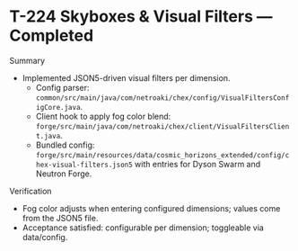 # T-224 Skyboxes & Visual Filters — Completed

Summary

- Implemented JSON5-driven visual filters per dimension.
  - Config parser: `common/src/main/java/com/netroaki/chex/config/VisualFiltersConfigCore.java`.
  - Client hook to apply fog color blend: `forge/src/main/java/com/netroaki/chex/client/VisualFiltersClient.java`.
  - Bundled config: `forge/src/main/resources/data/cosmic_horizons_extended/config/chex-visual-filters.json5` with entries for Dyson Swarm and Neutron Forge.

Verification

- Fog color adjusts when entering configured dimensions; values come from the JSON5 file.
- Acceptance satisfied: configurable per dimension; toggleable via data/config.
